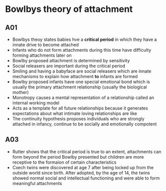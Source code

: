 # Bowlbys theory of attachment

## A01

- Bowlbys theoy states babies hve a **critical period** in which they have a innate drive to become attached
- Infants who do not form attachments during this time have difficulty forming attachments later on
- Bowlby proposed attachment is determined by sensitivity
- Social releasers are important during the critical period
- Smiling and having a babyface are social releasers which are innate mechanisms to explain how attachment **to** infants are formed
- Bowlby proposed infants have one special emotional bond which is usually the primary attachment relationship (usually the biological mother)
- Monotropy causes a mental representation of a relationship called an internal working model
- Acts as a template for all future relationships because it generates expectations about what intimate loving relationships are like
- The continuity hypothesis proposes individuals who are strongly attached in infancy, continue to be socially and emotionally compotent 

## A03

- Rutter shows that the critical period is true to an extent, attachments can form beyond the period Bowlby presented but children are more receptive to the formaion of certain characteristics 
- Cxech twins were discovered at age 7 after being locked up from the outside world since birth. After adopted, by the age of 14, the twins showed normal social and intellectual functioning and were able to form meaningful attachments
